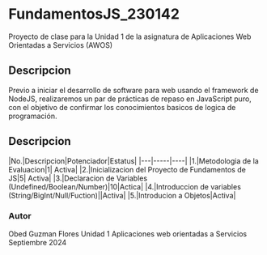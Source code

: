 # FundamentosJS_230142
Proyecto de clase para la Unidad 1 de la asignatura de Aplicaciones Web Orientadas a Servicios (AWOS)

## Descripcion


Previo a iniciar el desarrollo de software para web usando el framework de NodeJS, realizaremos un par de prácticas de repaso en JavaScript puro, con el objetivo de confirmar los conocimientos basicos de logica de programación.


## Descripcion


|No.|Descripcion|Potenciador|Estatus|
|---|-----|----|
|1.|Metodologia de la Evaluacion|1| Activa|
|2.|Inicializacion del Proyecto de Fundamentos de JS|5| Activa|
|3.|Declaracion de Variables (Undefined/Boolean/Number)|10|Actica|
|4.|Introduccion de variables (String/BigInt/Null/Fuction)||Activa|
|5.|Introducion a Objetos|Activa|


### Autor 

Obed Guzman Flores
Unidad 1
Aplicaciones web orientadas a Servicios
Septiembre 2024